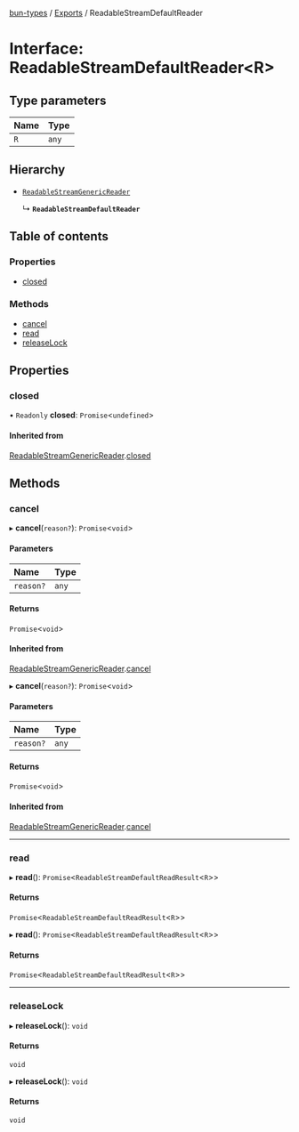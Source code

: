 [bun-types](https://oven-sh.github.io/bun-types/README.md) / [Exports](https://oven-sh.github.io/bun-types/modules.md) / ReadableStreamDefaultReader

# Interface: ReadableStreamDefaultReader<R\>

## Type parameters

| Name | Type |
| :------ | :------ |
| `R` | `any` |

## Hierarchy

- [`ReadableStreamGenericReader`](https://oven-sh.github.io/bun-types/interfaces/ReadableStreamGenericReader.md)

  ↳ **`ReadableStreamDefaultReader`**

## Table of contents

### Properties

- [closed](https://oven-sh.github.io/bun-types/interfaces/ReadableStreamDefaultReader.md#closed)

### Methods

- [cancel](https://oven-sh.github.io/bun-types/interfaces/ReadableStreamDefaultReader.md#cancel)
- [read](https://oven-sh.github.io/bun-types/interfaces/ReadableStreamDefaultReader.md#read)
- [releaseLock](https://oven-sh.github.io/bun-types/interfaces/ReadableStreamDefaultReader.md#releaselock)

## Properties

### closed

• `Readonly` **closed**: `Promise`<`undefined`\>

#### Inherited from

[ReadableStreamGenericReader](https://oven-sh.github.io/bun-types/interfaces/ReadableStreamGenericReader.md).[closed](https://oven-sh.github.io/bun-types/interfaces/ReadableStreamGenericReader.md#closed)

## Methods

### cancel

▸ **cancel**(`reason?`): `Promise`<`void`\>

#### Parameters

| Name | Type |
| :------ | :------ |
| `reason?` | `any` |

#### Returns

`Promise`<`void`\>

#### Inherited from

[ReadableStreamGenericReader](https://oven-sh.github.io/bun-types/interfaces/ReadableStreamGenericReader.md).[cancel](https://oven-sh.github.io/bun-types/interfaces/ReadableStreamGenericReader.md#cancel)

▸ **cancel**(`reason?`): `Promise`<`void`\>

#### Parameters

| Name | Type |
| :------ | :------ |
| `reason?` | `any` |

#### Returns

`Promise`<`void`\>

#### Inherited from

[ReadableStreamGenericReader](https://oven-sh.github.io/bun-types/interfaces/ReadableStreamGenericReader.md).[cancel](https://oven-sh.github.io/bun-types/interfaces/ReadableStreamGenericReader.md#cancel)

___

### read

▸ **read**(): `Promise`<`ReadableStreamDefaultReadResult`<`R`\>\>

#### Returns

`Promise`<`ReadableStreamDefaultReadResult`<`R`\>\>

▸ **read**(): `Promise`<`ReadableStreamDefaultReadResult`<`R`\>\>

#### Returns

`Promise`<`ReadableStreamDefaultReadResult`<`R`\>\>

___

### releaseLock

▸ **releaseLock**(): `void`

#### Returns

`void`

▸ **releaseLock**(): `void`

#### Returns

`void`
